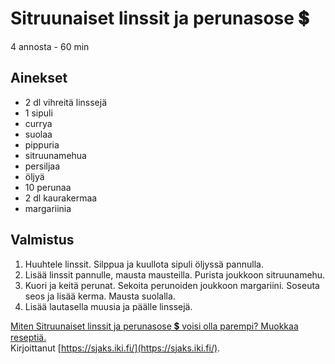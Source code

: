 # Sitruunaiset linssit ja perunasose 💲
4 annosta - 60 min


## Ainekset
- 2 dl vihreitä linssejä
- 1 sipuli
- currya
- suolaa
- pippuria
- sitruunamehua
- persiljaa
- öljyä
- 10 perunaa
- 2 dl kaurakermaa
- margariinia


## Valmistus
1. Huuhtele linssit. Silppua ja kuullota sipuli öljyssä pannulla.
2. Lisää linssit pannulle, mausta mausteilla. Purista joukkoon sitruunamehu.
3. Kuori ja keitä perunat. Sekoita perunoiden joukkoon margariini. Soseuta seos ja lisää kerma. Mausta suolalla.
4. Lisää lautasella muusia ja päälle linssejä.



[Miten Sitruunaiset linssit ja perunasose 💲 voisi olla parempi? Muokkaa reseptiä.](https://github.com/sjaks/cookbook/edit/master/src/sitruunalinssit.md)  
Kirjoittanut [https://sjaks.iki.fi/](https://sjaks.iki.fi/).